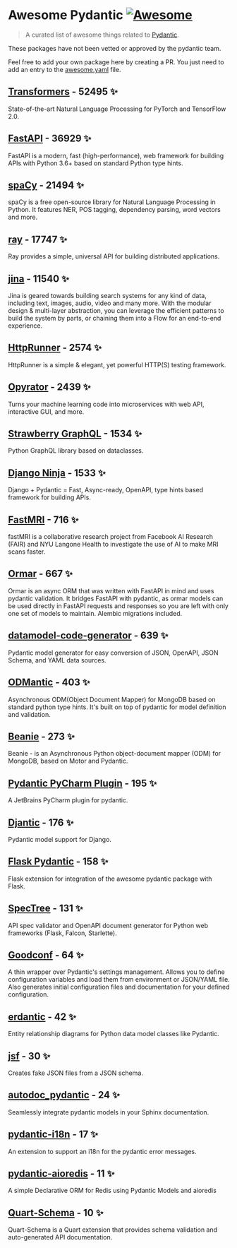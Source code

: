 # Awesome Pydantic [![Awesome](https://awesome.re/badge-flat.svg)](https://github.com/sindresorhus/awesome)

> A curated list of awesome things related to [Pydantic](https://pydantic-docs.helpmanual.io/).

These packages have not been vetted or approved by the pydantic team.

Feel free to add your own package here by creating a PR. You just need to add an entry to the [awesome.yaml](./awesome.yaml) file.


## [Transformers](https://github.com/huggingface/transformers) - 52495 ✨

State-of-the-art Natural Language Processing for PyTorch and TensorFlow 2.0.

## [FastAPI](https://github.com/tiangolo/fastapi) - 36929 ✨

FastAPI is a modern, fast (high-performance), web framework for building APIs with Python 3.6+ based on standard Python type hints.

## [spaCy](https://github.com/explosion/spaCy) - 21494 ✨

spaCy is a free open-source library for Natural Language Processing in Python. It features NER, POS tagging, dependency parsing, word vectors and more.

## [ray](https://github.com/ray-project/ray) - 17747 ✨

Ray provides a simple, universal API for building distributed applications.

## [jina](https://github.com/jina-ai/jina) - 11540 ✨

Jina is geared towards building search systems for any kind of data, including text, images, audio, video and many more. With the modular design & multi-layer abstraction, you can leverage the efficient patterns to build the system by parts, or chaining them into a Flow for an end-to-end experience.

## [HttpRunner](https://github.com/httprunner/httprunner) - 2574 ✨

HttpRunner is a simple & elegant, yet powerful HTTP(S) testing framework.

## [Opyrator](https://github.com/ml-tooling/opyrator) - 2439 ✨

Turns your machine learning code into microservices with web API, interactive GUI, and more.

## [Strawberry GraphQL](https://github.com/strawberry-graphql/strawberry) - 1534 ✨

Python GraphQL library based on dataclasses.

## [Django Ninja](https://github.com/vitalik/django-ninja) - 1533 ✨

Django + Pydantic = Fast, Async-ready, OpenAPI, type hints based framework for building APIs.

## [FastMRI](https://github.com/facebookresearch/fastMRI) - 716 ✨

fastMRI is a collaborative research project from Facebook AI Research (FAIR) and NYU Langone Health to investigate the use of AI to make MRI scans faster.

## [Ormar](https://github.com/collerek/ormar) - 667 ✨

Ormar is an async ORM that was written with FastAPI in mind and uses pydantic validation. It bridges FastAPI with pydantic, as ormar models can be used directly in FastAPI requests and responses so you are left with only one set of models to maintain. Alembic migrations included.

## [datamodel-code-generator](https://github.com/koxudaxi/datamodel-code-generator) - 639 ✨

Pydantic model generator for easy conversion of JSON, OpenAPI, JSON Schema, and YAML data sources.

## [ODMantic](https://github.com/art049/odmantic) - 403 ✨

Asynchronous ODM(Object Document Mapper) for MongoDB based on standard python type hints. It's built on top of pydantic for model definition and validation.

## [Beanie](https://github.com/roman-right/beanie) - 273 ✨

Beanie - is an Asynchronous Python object-document mapper (ODM) for MongoDB, based on Motor and Pydantic.

## [Pydantic PyCharm Plugin](https://github.com/koxudaxi/pydantic-pycharm-plugin) - 195 ✨

A JetBrains PyCharm plugin for pydantic.

## [Djantic](https://github.com/jordaneremieff/djantic) - 176 ✨

Pydantic model support for Django.

## [Flask Pydantic](https://github.com/bauerji/flask_pydantic) - 158 ✨

Flask extension for integration of the awesome pydantic package with Flask.

## [SpecTree](https://github.com/0b01001001/spectree) - 131 ✨

API spec validator and OpenAPI document generator for Python web frameworks (Flask, Falcon, Starlette).

## [Goodconf](https://github.com/lincolnloop/goodconf) - 64 ✨

A thin wrapper over Pydantic's settings management. Allows you to define configuration variables and load them from environment or JSON/YAML file. Also generates initial configuration files and documentation for your defined configuration.

## [erdantic](https://github.com/drivendataorg/erdantic) - 42 ✨

Entity relationship diagrams for Python data model classes like Pydantic.

## [jsf](https://github.com/ghandic/jsf) - 30 ✨

Creates fake JSON files from a JSON schema.

## [autodoc_pydantic](https://github.com/mansenfranzen/autodoc_pydantic) - 24 ✨

Seamlessly integrate pydantic models in your Sphinx documentation.

## [pydantic-i18n](https://github.com/boardpack/pydantic-i18n) - 17 ✨

An extension to support an i18n for the pydantic error messages.

## [pydantic-aioredis](https://github.com/andrewthetechie/pydantic-aioredis) - 11 ✨

A simple Declarative ORM for Redis using Pydantic Models and aioredis

## [Quart-Schema](https://gitlab.com/pgjones/quart-schema) - 10 ✨

Quart-Schema is a Quart extension that provides schema validation and auto-generated API documentation.

